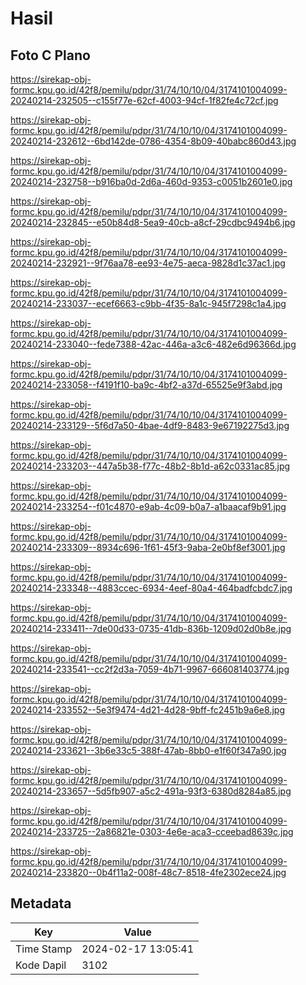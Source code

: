 # Hasil

## Foto C Plano

https://sirekap-obj-formc.kpu.go.id/42f8/pemilu/pdpr/31/74/10/10/04/3174101004099-20240214-232505--c155f77e-62cf-4003-94cf-1f82fe4c72cf.jpg

https://sirekap-obj-formc.kpu.go.id/42f8/pemilu/pdpr/31/74/10/10/04/3174101004099-20240214-232612--6bd142de-0786-4354-8b09-40babc860d43.jpg

https://sirekap-obj-formc.kpu.go.id/42f8/pemilu/pdpr/31/74/10/10/04/3174101004099-20240214-232758--b916ba0d-2d6a-460d-9353-c0051b2601e0.jpg

https://sirekap-obj-formc.kpu.go.id/42f8/pemilu/pdpr/31/74/10/10/04/3174101004099-20240214-232845--e50b84d8-5ea9-40cb-a8cf-29cdbc9494b6.jpg

https://sirekap-obj-formc.kpu.go.id/42f8/pemilu/pdpr/31/74/10/10/04/3174101004099-20240214-232921--9f76aa78-ee93-4e75-aeca-9828d1c37ac1.jpg

https://sirekap-obj-formc.kpu.go.id/42f8/pemilu/pdpr/31/74/10/10/04/3174101004099-20240214-233037--ecef6663-c9bb-4f35-8a1c-945f7298c1a4.jpg

https://sirekap-obj-formc.kpu.go.id/42f8/pemilu/pdpr/31/74/10/10/04/3174101004099-20240214-233040--fede7388-42ac-446a-a3c6-482e6d96366d.jpg

https://sirekap-obj-formc.kpu.go.id/42f8/pemilu/pdpr/31/74/10/10/04/3174101004099-20240214-233058--f4191f10-ba9c-4bf2-a37d-65525e9f3abd.jpg

https://sirekap-obj-formc.kpu.go.id/42f8/pemilu/pdpr/31/74/10/10/04/3174101004099-20240214-233129--5f6d7a50-4bae-4df9-8483-9e67192275d3.jpg

https://sirekap-obj-formc.kpu.go.id/42f8/pemilu/pdpr/31/74/10/10/04/3174101004099-20240214-233203--447a5b38-f77c-48b2-8b1d-a62c0331ac85.jpg

https://sirekap-obj-formc.kpu.go.id/42f8/pemilu/pdpr/31/74/10/10/04/3174101004099-20240214-233254--f01c4870-e9ab-4c09-b0a7-a1baacaf9b91.jpg

https://sirekap-obj-formc.kpu.go.id/42f8/pemilu/pdpr/31/74/10/10/04/3174101004099-20240214-233309--8934c696-1f61-45f3-9aba-2e0bf8ef3001.jpg

https://sirekap-obj-formc.kpu.go.id/42f8/pemilu/pdpr/31/74/10/10/04/3174101004099-20240214-233348--4883ccec-6934-4eef-80a4-464badfcbdc7.jpg

https://sirekap-obj-formc.kpu.go.id/42f8/pemilu/pdpr/31/74/10/10/04/3174101004099-20240214-233411--7de00d33-0735-41db-836b-1209d02d0b8e.jpg

https://sirekap-obj-formc.kpu.go.id/42f8/pemilu/pdpr/31/74/10/10/04/3174101004099-20240214-233541--cc2f2d3a-7059-4b71-9967-666081403774.jpg

https://sirekap-obj-formc.kpu.go.id/42f8/pemilu/pdpr/31/74/10/10/04/3174101004099-20240214-233552--5e3f9474-4d21-4d28-9bff-fc2451b9a6e8.jpg

https://sirekap-obj-formc.kpu.go.id/42f8/pemilu/pdpr/31/74/10/10/04/3174101004099-20240214-233621--3b6e33c5-388f-47ab-8bb0-e1f60f347a90.jpg

https://sirekap-obj-formc.kpu.go.id/42f8/pemilu/pdpr/31/74/10/10/04/3174101004099-20240214-233657--5d5fb907-a5c2-491a-93f3-6380d8284a85.jpg

https://sirekap-obj-formc.kpu.go.id/42f8/pemilu/pdpr/31/74/10/10/04/3174101004099-20240214-233725--2a86821e-0303-4e6e-aca3-cceebad8639c.jpg

https://sirekap-obj-formc.kpu.go.id/42f8/pemilu/pdpr/31/74/10/10/04/3174101004099-20240214-233820--0b4f11a2-008f-48c7-8518-4fe2302ece24.jpg


## Metadata

| Key        | Value               |
| ---------- | ------------------- |
| Time Stamp | 2024-02-17 13:05:41 |
| Kode Dapil | 3102                |



